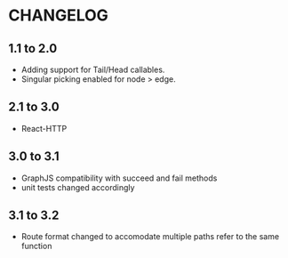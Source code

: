 # CHANGELOG

## 1.1 to 2.0

* Adding support for Tail/Head callables.
* Singular picking enabled for node > edge.

## 2.1 to 3.0

* React-HTTP 

## 3.0 to 3.1

* GraphJS compatibility with succeed and fail methods
* unit tests changed accordingly

## 3.1 to 3.2

* Route format changed to accomodate multiple paths refer to the same function